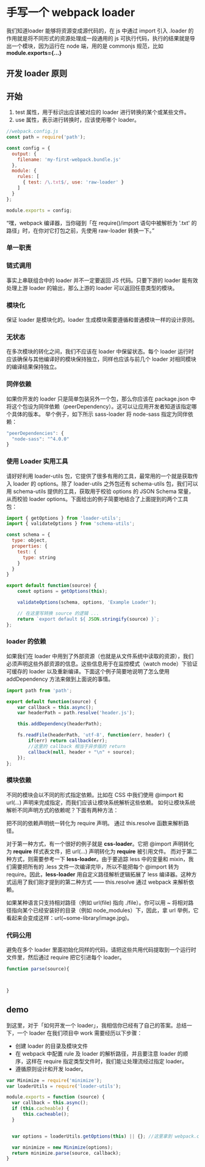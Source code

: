 # 手写一个 webpack loader

  我们知道loader 能够将资源变成源代码的，在 js 中通过 import 引入 .loader 的作用就是将不同形式的资源处理成一段通用的 js 可执行代码，执行的结果就是导出一个模块，因为运行在 node 端，用的是 commonjs 规范，比如**module.exports={...}**

## 开发 loader 原则

## 开始

1. test 属性，用于标识出应该被对应的 loader 进行转换的某个或某些文件。
1. use 属性，表示进行转换时，应该使用哪个 loader。

```js
//webpack.config.js
const path = require('path');

const config = {
  output: {
    filename: 'my-first-webpack.bundle.js'
  },
  module: {
    rules: [
      { test: /\.txt$/, use: 'raw-loader' }
    ]
  }
};

module.exports = config;
```

“嘿，webpack 编译器，当你碰到「在 require()/import 语句中被解析为 '.txt' 的路径」时，在你对它打包之前，先使用 raw-loader 转换一下。”

### 单一职责

### 链式调用

事实上串联组合中的 loader 并不一定要返回 JS 代码。只要下游的 loader 能有效处理上游 loader 的输出，那么上游的 loader 可以返回任意类型的模块。

### 模块化

保证 loader 是模块化的。loader 生成模块需要遵循和普通模块一样的设计原则。

### 无状态

在多次模块的转化之间，我们不应该在 loader 中保留状态。每个 loader 运行时应该确保与其他编译好的模块保持独立，同样也应该与前几个 loader 对相同模块的编译结果保持独立。

### 同伴依赖

如果你开发的 loader 只是简单包装另外一个包，那么你应该在 package.json 中将这个包设为同伴依赖（peerDependency）。这可以让应用开发者知道该指定哪个具体的版本。
举个例子，如下所示 sass-loader 将 node-sass 指定为同伴依赖：

```js
"peerDependencies": {
  "node-sass": "^4.0.0"
}
```

### 使用 Loader 实用工具

请好好利用 loader-utils 包，它提供了很多有用的工具，最常用的一个就是获取传入 loader 的 options。除了 loader-utils 之外包还有 schema-utils 包，我们可以用 schema-utils 提供的工具，获取用于校验 options 的 JSON Schema 常量，从而校验 loader options。下面给出的例子简要地结合了上面提到的两个工具包：

```js
import { getOptions } from 'loader-utils';
import { validateOptions } from 'schema-utils';

const schema = {
  type: object,
  properties: {
    test: {
      type: string
    }
  }
}

export default function(source) {
    const options = getOptions(this);

    validateOptions(schema, options, 'Example Loader');

    // 在这里写转换 source 的逻辑 ...
    return `export default ${ JSON.stringify(source) }`;
};
```

### loader 的依赖

如果我们在 loader 中用到了外部资源（也就是从文件系统中读取的资源），我们必须声明这些外部资源的信息。这些信息用于在监控模式（watch mode）下验证可缓存的 loader 以及重新编译。下面这个例子简要地说明了怎么使用 addDependency 方法来做到上面说的事情。

```js
import path from 'path';

export default function(source) {
    var callback = this.async();
    var headerPath = path.resolve('header.js');

    this.addDependency(headerPath);

    fs.readFile(headerPath, 'utf-8', function(err, header) {
        if(err) return callback(err);
        //这里的 callback 相当于异步版的 return
        callback(null, header + "\n" + source);
    });
};

```

### 模块依赖

不同的模块会以不同的形式指定依赖。比如在 CSS 中我们使用 @import 和 url(...) 声明来完成指定，而我们应该让模块系统解析这些依赖。
如何让模块系统解析不同声明方式的依赖呢？下面有两种方法：

把不同的依赖声明统一转化为 require 声明。
通过 this.resolve 函数来解析路径。

对于第一种方式，有一个很好的例子就是 **css-loader**。它把 @import 声明转化为 **require** 样式表文件，把 url(...) 声明转化为 **require** 被引用文件。
而对于第二种方式，则需要参考一下 **less-loader**。由于要追踪 less 中的变量和 mixin，我们需要把所有的 .less 文件一次编译完毕，所以不能把每个 @import 转为 require。因此，**less-loader** 用自定义路径解析逻辑拓展了 less 编译器。这种方式运用了我们刚才提到的第二种方式 —— this.resolve 通过 webpack 来解析依赖。

如果某种语言只支持相对路径（例如 url(file) 指向 ./file）。你可以用 ~ 将相对路径指向某个已经安装好的目录（例如 node_modules）下，因此，拿 url 举例，它看起来会变成这样：url(~some-library/image.jpg)。

### 代码公用

避免在多个 loader 里面初始化同样的代码，请把这些共用代码提取到一个运行时文件里，然后通过 require 把它引进每个 loader。

```js
function parse(source){



}
```

## demo

到这里，对于「如何开发一个 loader」，我相信你已经有了自己的答案。总结一下，一个 loader 在我们项目中 work 需要经历以下步骤：

* 创建 loader 的目录及模块文件
* 在 webpack 中配置 rule 及 loader 的解析路径，并且要注意 loader 的顺序，这样在 require 指定类型文件时，我们能让处理流经过指定 loader。
* 遵循原则设计和开发 loader。


```js
var Minimize = require('minimize');
var loaderUtils = require('loader-utils');

module.exports = function (source) {
  var callback = this.async();
  if (this.cacheable) {
      this.cacheable();
  }


  var options = loaderUtils.getOptions(this) || {}; //这里拿到 webpack.config.js 的 loader 配置

  var minimize = new Minimize(options);
  return minimize.parse(source, callback);
}

```